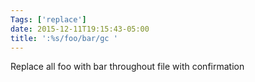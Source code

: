 ```yaml
---
Tags: ['replace']
date: 2015-12-11T19:15:43-05:00
title: ':%s/foo/bar/gc '
---
```


 Replace all foo with bar throughout file with confirmation
